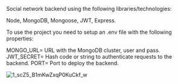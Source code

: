 Social network backend using the following libraries/technologies:

Node, MongoDB, Mongoose, JWT, Express.

To use the project you need to setup an .env file with the following properties:

MONGO_URL= URL with the MongoDB cluster, user and pass.
JWT_SECRET= Hash code or string to authenticate requests to the backend.
PORT= Port to deploy the backend.

![1_scZ5_B1mKwZxqP0KuCkf_w](https://user-images.githubusercontent.com/121624744/211131685-679c3109-d99b-45cb-bdd1-a7d0af01ae1b.png)

